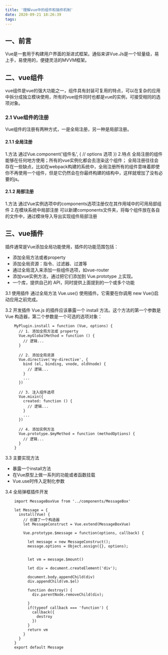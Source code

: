 ```yaml
---
title: '理解vue中的组件和插件机制'
date: 2020-09-21 18:26:39
tags:
---
```

## 一、前言
Vue是一套用于构建用户界面的渐进式框架。通俗来讲Vue.Js是一个轻量级，易上手，易使用的，便捷灵活的MVVM框架。
## 二、vue组件
vue组件是vue的强大功能之一，组件具有封装可复用的特点，可以在复杂的应用中拆分成独立模块使用，所有的vue组件同时也都是vue的实例，可接受相同的选项对象。
<!--more-->
### 2.1 Vue组件的注册
Vue组件的注册有两种方式，一是全局注册，另一种是局部注册。
#### 2.1.1 全局注册
 1.方法
 通过Vue.component('组件名', {
    // options 选项
 })
 2.特点
 全局注册的组件能够在任何地方使用；所有的vue实例化都会去渲染这个组件；
 全局注册往往会存在一些缺点，比如在webpack构建的系统中，全局注册所有的组件意味着即使你不再使用一个组件，但是它仍然会在你最终构建的结构中，这样就增加了没有必要的js。

 #### 2.1.2 局部注册
 1.方法
 通过Vue实例选项中的components选项注册仅在其作用域中的可用局部组件
 2.在模块系统中局部注册
 可以新建components文件夹，将每个组件放在各自的文件中，通过模块导入导出实现组件局部注册

## 三、vue插件
插件通常是Vue添加全局功能使用，插件的功能范围包括：
- 添加全局方法或者property
- 添加全局资源：指令、过滤器、过渡等
- 通过全局混入来添加一些组件选项，如vue-router
- 添加vue实例方法，通过把它们添加到 Vue.prototype 上实现。
- 一个库，提供自己的 API，同时提供上面提到的一个或多个功能

3.1 使用插件
通过全局方法 Vue.use() 使用插件。它需要在你调用 new Vue()启动应用之前完成。

3.2 开发插件
Vue.js 的插件应该暴露一个 install 方法。这个方法的第一个参数是 Vue 构造器，第二个参数是一个可选的选项对象：

        MyPlugin.install = function (Vue, options) {
          // 1. 添加全局方法或 property
          Vue.myGlobalMethod = function () {
            // 逻辑...
          }

          // 2. 添加全局资源
          Vue.directive('my-directive', {
            bind (el, binding, vnode, oldVnode) {
              // 逻辑...
            }
            ...
          })

          // 3. 注入组件选项
          Vue.mixin({
            created: function () {
              // 逻辑...
            }
            ...
          })

          // 4. 添加实例方法
          Vue.prototype.$myMethod = function (methodOptions) {
            // 逻辑...
          }
        }

3.3 主要实现方法
- 暴露一个install方法
- 在Vue原型上做一系列的功能或者函数挂载
- Vue.use时传入定制化参数

3.4 全局弹框插件开发

        import MessageBoxVue from '../components/MessageBox'

        let Message = {
          install(Vue) {
            // 创建了一个构造器
            let MessageConstruct = Vue.extend(MessageBoxVue) 

            Vue.prototype.$message = function(options, callback) {

              let message = new MessageConstruct();
              message.options = Object.assign({}, options);


              let vm = message.$mount()

              let div = document.createElement('div');

              document.body.appendChild(div)
              div.appendChild(vm.$el)

              function destroy() {
                div.parentNode.removeChild(div);

              }
              if(typeof callback === 'function') {
                callback({
                  destroy
                })
              }
              return vm
            }
          }
        }
        export default Message
